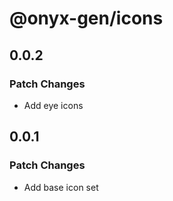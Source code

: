 # @onyx-gen/icons

## 0.0.2

### Patch Changes

- Add eye icons

## 0.0.1

### Patch Changes

- Add base icon set
